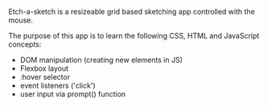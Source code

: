 Etch-a-sketch is a resizeable grid based sketching app controlled with the mouse.

The purpose of this app is to learn the following CSS, HTML and JavaScript concepts:
 - DOM manipulation (creating new elements in JS)
 - Flexbox layout
 - :hover selector
 - event listeners ('click')
 - user input via prompt() function